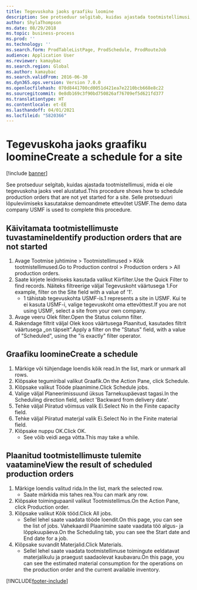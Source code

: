 ```yaml
---
title: Tegevuskoha jaoks graafiku loomine
description: See protseduur selgitab, kuidas ajastada tootmistellimusi, mida ei ole tegevuskoha jaoks veel alustatud.
author: ShylaThompson
ms.date: 08/29/2018
ms.topic: business-process
ms.prod: ''
ms.technology: ''
ms.search.form: ProdTableListPage, ProdSchedule, ProdRouteJob
audience: Application User
ms.reviewer: kamaybac
ms.search.region: Global
ms.author: kamaybac
ms.search.validFrom: 2016-06-30
ms.dyn365.ops.version: Version 7.0.0
ms.openlocfilehash: 070d8441700cd0051d421ea7e2210bcb668e8c22
ms.sourcegitcommit: 0e8db169c3f90bd750826af76709ef5d621fd377
ms.translationtype: HT
ms.contentlocale: et-EE
ms.lasthandoff: 04/01/2021
ms.locfileid: "5820366"
---
```

# <a name="create-a-schedule-for-a-site"></a><span data-ttu-id="b2608-103">Tegevuskoha jaoks graafiku loomine</span><span class="sxs-lookup"><span data-stu-id="b2608-103">Create a schedule for a site</span></span>

[!include [banner](../../includes/banner.md)]

<span data-ttu-id="b2608-104">See protseduur selgitab, kuidas ajastada tootmistellimusi, mida ei ole tegevuskoha jaoks veel alustatud.</span><span class="sxs-lookup"><span data-stu-id="b2608-104">This procedure shows how to schedule production orders that are not yet started for a site.</span></span>  <span data-ttu-id="b2608-105">Selle protseduuri lõpuleviimiseks kasutatakse demoandmete ettevõtet USMF.</span><span class="sxs-lookup"><span data-stu-id="b2608-105">The demo data company USMF is used to complete this procedure.</span></span>


## <a name="identify-production-orders-that-are-not-started"></a><span data-ttu-id="b2608-106">Käivitamata tootmistellimuste tuvastamine</span><span class="sxs-lookup"><span data-stu-id="b2608-106">Identify production orders that are not started</span></span>
1. <span data-ttu-id="b2608-107">Avage Tootmise juhtimine > Tootmistellimused > Kõik tootmistellimused.</span><span class="sxs-lookup"><span data-stu-id="b2608-107">Go to Production control > Production orders > All production orders.</span></span>
2. <span data-ttu-id="b2608-108">Saate kirjete leidmiseks kasutada valikut Kiirfilter.</span><span class="sxs-lookup"><span data-stu-id="b2608-108">Use the Quick Filter to find records.</span></span> <span data-ttu-id="b2608-109">Näiteks filtreerige väljal Tegevuskoht väärtusega 1.</span><span class="sxs-lookup"><span data-stu-id="b2608-109">For example, filter on the Site field with a value of '1'.</span></span>
    * <span data-ttu-id="b2608-110">1 tähistab tegevuskohta USMF-is.</span><span class="sxs-lookup"><span data-stu-id="b2608-110">1 represents a site in USMF.</span></span> <span data-ttu-id="b2608-111">Kui te ei kasuta USMF-i, valige tegevuskoht oma ettevõttest.</span><span class="sxs-lookup"><span data-stu-id="b2608-111">If you are not using USMF, select a site from your own company.</span></span>  
3. <span data-ttu-id="b2608-112">Avage veeru Olek filter.</span><span class="sxs-lookup"><span data-stu-id="b2608-112">Open the Status column filter.</span></span>
4. <span data-ttu-id="b2608-113">Rakendage filtrit väljal Olek koos väärtusega Plaanitud, kasutades filtrit väärtusega „on täpselt”.</span><span class="sxs-lookup"><span data-stu-id="b2608-113">Apply a filter on the "Status" field, with a value of "Scheduled", using the "is exactly" filter operator.</span></span>

## <a name="create-a-schedule"></a><span data-ttu-id="b2608-114">Graafiku loomine</span><span class="sxs-lookup"><span data-stu-id="b2608-114">Create a schedule</span></span>
1. <span data-ttu-id="b2608-115">Märkige või tühjendage loendis kõik read.</span><span class="sxs-lookup"><span data-stu-id="b2608-115">In the list, mark or unmark all rows.</span></span>
2. <span data-ttu-id="b2608-116">Klõpsake tegumiribal valikut Graafik.</span><span class="sxs-lookup"><span data-stu-id="b2608-116">On the Action Pane, click Schedule.</span></span>
3. <span data-ttu-id="b2608-117">Klõpsake valikut Tööde plaanimine.</span><span class="sxs-lookup"><span data-stu-id="b2608-117">Click Schedule jobs.</span></span>
4. <span data-ttu-id="b2608-118">Valige väljal Planeerimissuund üksus Tarnekuupäevast tagasi.</span><span class="sxs-lookup"><span data-stu-id="b2608-118">In the Scheduling direction field, select 'Backward from delivery date'.</span></span>
5. <span data-ttu-id="b2608-119">Tehke väljal Piiratud võimsus valik Ei.</span><span class="sxs-lookup"><span data-stu-id="b2608-119">Select No in the Finite capacity field.</span></span>
6. <span data-ttu-id="b2608-120">Tehke väljal Piiratud materjal valik Ei.</span><span class="sxs-lookup"><span data-stu-id="b2608-120">Select No in the Finite material field.</span></span>
7. <span data-ttu-id="b2608-121">Klõpsake nuppu OK.</span><span class="sxs-lookup"><span data-stu-id="b2608-121">Click OK.</span></span>
    * <span data-ttu-id="b2608-122">See võib veidi aega võtta.</span><span class="sxs-lookup"><span data-stu-id="b2608-122">This may take a while.</span></span>  

## <a name="view-the-result-of-scheduled-production-orders"></a><span data-ttu-id="b2608-123">Plaanitud tootmistellimuste tulemite vaatamine</span><span class="sxs-lookup"><span data-stu-id="b2608-123">View the result of scheduled production orders</span></span>
1. <span data-ttu-id="b2608-124">Märkige loendis valitud rida.</span><span class="sxs-lookup"><span data-stu-id="b2608-124">In the list, mark the selected row.</span></span>
    * <span data-ttu-id="b2608-125">Saate märkida mis tahes rea.</span><span class="sxs-lookup"><span data-stu-id="b2608-125">You can mark any row.</span></span>  
2. <span data-ttu-id="b2608-126">Klõpsake toimingupaanil valikut Tootmistellimus.</span><span class="sxs-lookup"><span data-stu-id="b2608-126">On the Action Pane, click Production order.</span></span>
3. <span data-ttu-id="b2608-127">Klõpsake valikut Kõik tööd.</span><span class="sxs-lookup"><span data-stu-id="b2608-127">Click All jobs.</span></span>
    * <span data-ttu-id="b2608-128">Sellel lehel saate vaadata tööde loendit.</span><span class="sxs-lookup"><span data-stu-id="b2608-128">On this page, you can see the list of jobs.</span></span> <span data-ttu-id="b2608-129">Vahekaardil Plaanimine saate vaadata töö algus- ja lõppkuupäeva.</span><span class="sxs-lookup"><span data-stu-id="b2608-129">On the Scheduling tab, you can see the Start date and End date for a job.</span></span>  
4. <span data-ttu-id="b2608-130">Klõpsake suvandit Materjalid.</span><span class="sxs-lookup"><span data-stu-id="b2608-130">Click Materials.</span></span>
    * <span data-ttu-id="b2608-131">Sellel lehel saate vaadata tootmistellimuse toimingute eeldatavat materjalikulu ja praegust saadaolevat kaubavaru.</span><span class="sxs-lookup"><span data-stu-id="b2608-131">On this page, you can see the estimated material consumption for the operations on the production order and the current available inventory.</span></span>  



[!INCLUDE[footer-include](../../../includes/footer-banner.md)]